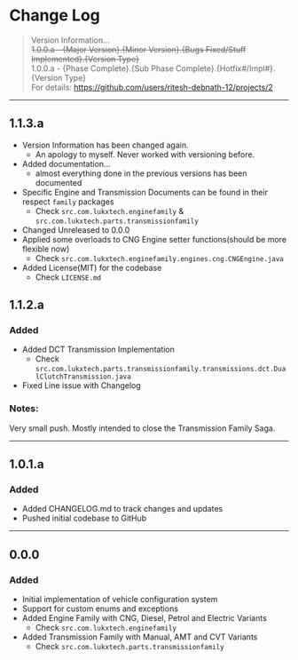 # Change Log

> Version Information...<br>
> ~~1.0.0.a - {Major Version}.{Minor Version}.{Bugs Fixed/Stuff Implemented}.{Version Type}~~ <br>
> 1.0.0.a - {Phase Complete}.{Sub Phase Complete}.{Hotfix#/Impl#}.{Version Type} <br>
> For details: https://github.com/users/ritesh-debnath-12/projects/2
---

## 1.1.3.a
- Version Information has been changed again.
  - An apology to myself. Never worked with versioning before.
- Added documentation...
  - almost everything done in the previous versions has been documented
- Specific Engine and Transmission Documents can be found in their respect `family` packages
  - Check `src.com.lukxtech.enginefamily` & `src.com.lukxtech.parts.transmissionfamily`
- Changed Unreleased to 0.0.0
- Applied some overloads to CNG Engine setter functions(should be more flexible now)
  - Check `src.com.lukxtech.enginefamily.engines.cng.CNGEngine.java`
- Added License(MIT) for the codebase
  - Check `LICENSE.md`

## 1.1.2.a
### Added
- Added DCT Transmission Implementation
  - Check `src.com.lukxtech.parts.transmissionfamily.transmissions.dct.DualClutchTransmission.java`
- Fixed Line issue with Changelog

### Notes:
Very small push. Mostly intended to close the Transmission Family Saga.

---

## 1.0.1.a
### Added
- Added CHANGELOG.md to track changes and updates
- Pushed initial codebase to GitHub

---

## 0.0.0
### Added
- Initial implementation of vehicle configuration system
- Support for custom enums and exceptions
- Added Engine Family with CNG, Diesel, Petrol and Electric Variants
    - Check `src.com.lukxtech.enginefamily`
- Added Transmission Family with Manual, AMT and CVT Variants
    - Check `src.com.lukxtech.parts.transmissionfamily`